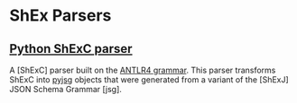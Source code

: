 # ShEx Parsers

## [Python ShExC parser](python)

A [ShExC] parser built on the [ANTLR4 grammar](../../grammar/ShExDoc.g4). This parser transforms ShExC into [pyjsg](http://github.com/hsolbrig/pyjsg) objects that were generated from a variant of the [ShExJ] JSON Schema Grammar [jsg].